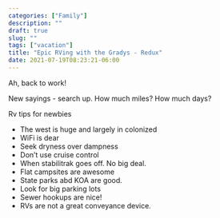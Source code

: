 ```yaml
---
categories: ["Family"]
description: ""
draft: true
slug: ""
tags: ["vacation"]
title: "Epic RVing with the Gradys - Redux"
date: 2021-07-19T08:23:21-06:00
---
```


Ah, back to work!

New sayings - search up. How much miles? How much days?

Rv tips for newbies
* The west is huge and largely in colonized 
* WiFi is dear
* Seek dryness over dampness
* Don’t use cruise control
* When stabilitrak goes off. No big deal. 
* Flat campsites are awesome 
* State parks abd KOA are good. 
* Look for big parking lots 
* Sewer hookups are nice!
* RVs are not a great conveyance device.